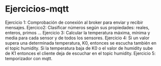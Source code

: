# Ejercicios-mqtt
Ejercicio 1: Comprobación de conexión al broker para enviar y recibir mensajes.
Ejercico2: Clasificar números según sus propiedades: reales, enteros, primos ...
Ejercicio 3: Calcular la temperatura máxima, mínima y media para cada sensor y de
todos los sensores.
Ejercicio 4: Si un valor supera una determinada temperatura, K0, entonces se escucha también en el 
topic humidity. Si la temperatura baja de K0 o el valor de humidity sube de K1 entonces el cliente 
deja de escuchar en el topic humidity. 
Ejercicio 5: temporizador con mqtt.
